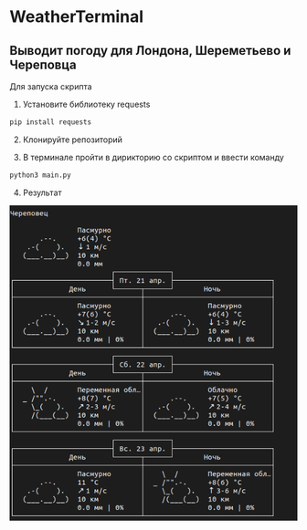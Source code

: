 # WeatherTerminal
## Выводит погоду для Лондона, Шереметьево и Череповца

Для запуска скрипта 

1. Установите библиотеку requests
```python
pip install requests
```
2. Клонируйте репозиторий

3. В терминале пройти в дирикторию со скриптом и ввести команду
```python
python3 main.py
```
4. Результат

![Результат](https://github.com/morozgit/WeatherTerminal/blob/master/Result.png)

